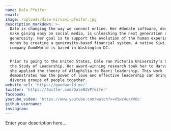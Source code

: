 ```yaml
---
name: Dale Pfeifer
email:
image: /uploads/dale-nirvani-pfeifer.jpg
description_markdown: >-
  Dale is changing the way we connect online. Her #donate software, developed to
  make giving easy on social media, is unleashing the next generation of
  generosity. Her goal is to support the evolution of the human experience with
  money by creating a generosity-based financial system. A native Kiwi, her
  company GoodWorld is based in Washington DC.


  Prior to going to the United States, Dale ran Victoria University’s Center for
  the Study of Leadership. Her award-winning research took her to Harvard where
  she applied the theory of Allophilia to Maori leadership. This work
  demonstrates how the power of love and effective leadership can bring big
  diverse groups of people together.
website_url: 'https://goodworld.me/'
twitter: 'https://twitter.com/DaleNIVPfeifer'
facebook:
youtube_video: 'https://www.youtube.com/watch?v=VSwz4uaXVOc'
github_username:
instagram:
---
```


Enter your description here...
